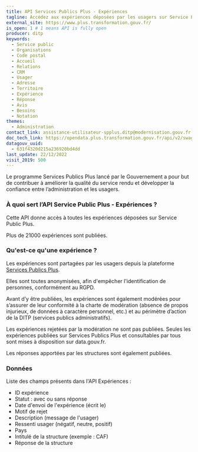 ```yaml
---
title: API Services Publics Plus - Expériences
tagline: Accédez aux expériences déposées par les usagers sur Service Public Plus, et aux réponses des administrations
external_site: https://www.plus.transformation.gouv.fr/
is_open: 1 # 1 means API is fully open
producer: ditp
keywords:
  - Service public
  - Organisations
  - Code postal
  - Accueil
  - Relations
  - CRM
  - Usager
  - Adresse
  - Territoire
  - Expérience
  - Réponse
  - Avis
  - Besoins
  - Notation
themes:
  - Administration
contact_link: assistance-utilisateur-spplus.ditp@modernisation.gouv.fr
doc_tech_link: https://opendata.plus.transformation.gouv.fr/api/v2/swagger.json
datagouv_uuid:
  - 631f4320d215a236920bd4dd
last_update: 22/12/2022
visit_2019: 500
---
```


Le programme Services Publics Plus lancé par le Gouvernement a pour but de contribuer à améliorer la qualité du service rendu et développer la confiance entre l’administration et les usagers.

### À quoi sert l’API Service Public Plus - Expériences ?

Cette API donne accès à toutes les expériences déposées sur Service Public Plus. 

Plus de 21000 expériences sont publiées.

### Qu'est-ce qu'une expérience ?

Les expériences sont partagées par les usagers depuis la plateforme [Services Publics Plus](https://www.plus.transformation.gouv.fr). 

Elles sont toutes anonymisées, afin d'empêcher l'identification de personnes, conformément au RGPD.

Avant d’y être publiées, les expériences sont également modérées pour s’assurer de leur conformité à la charte de modération (absence de propos injurieux, de données à caractère personnel, etc.) et au périmètre d’action de la DITP (services publics administratifs). 

Les expériences rejetées par la modération ne sont pas publiées. Seules les expériences publiées sur Services Publics Plus et consultables par tous sont mises à disposition sur data.gouv.fr.

Les réponses apportées par les structures sont également publiées.


### Données

Liste des champs présents dans l'API Expériences :

- ID expérience
- Statut : avec ou sans réponse
- Date d'envoi de l'expérience (écrit le)
- Motif de rejet
- Description (message de l'usager)
- Ressenti usager (négatif, neutre, positif)
- Pays
- Intitulé de la structure (exemple : CAF)
- Réponse de la structure